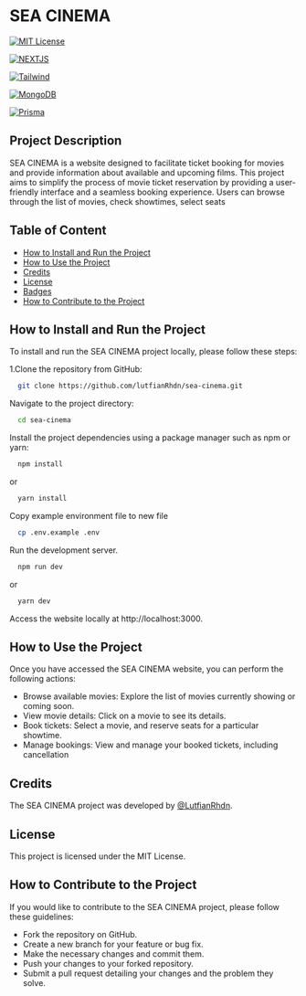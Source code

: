 
# SEA CINEMA

[![MIT License](https://img.shields.io/badge/License-MIT-blue.svg)](https://choosealicense.com/licenses/mit/)

[![NEXTJS](https://img.shields.io/badge/Next.js-13-green.svg)](https://nextjs.org/)

[![Tailwind](https://img.shields.io/badge/Tailwind-lastest-green.svg)](https://tailwindcss.com/)

[![MongoDB](https://img.shields.io/badge/MongoDB-lastest-green.svg)](https://www.mongodb.com/)

[![Prisma](https://img.shields.io/badge/Prisma-lastest-green.svg)](https://www.prisma.io/)

## Project Description
SEA CINEMA is a website designed to facilitate ticket booking for movies and provide information about available and upcoming films. This project aims to simplify the process of movie ticket reservation by providing a user-friendly interface and a seamless booking experience. Users can browse through the list of movies, check showtimes, select seats
## Table of Content

 - [How to Install and Run the Project](#How-to-Install-and-Run-the-Project)
 - [How to Use the Project](https://github.com/matiassingers/awesome-readme)
 - [Credits](https://bulldogjob.com/news/449-how-to-write-a-good-readme-for-your-github-project)
 - [License](https://bulldogjob.com/news/449-how-to-write-a-good-readme-for-your-github-project)
- [Badges](https://a.com)
- [How to Contribute to the Project](https://a.com)


    
    
    
    
    
    

## How to Install and Run the Project
To install and run the SEA CINEMA project locally, please follow these steps:

 1.Clone the repository from GitHub:    
```bash
  git clone https://github.com/lutfianRhdn/sea-cinema.git
```

Navigate to the project directory:
```bash
  cd sea-cinema
```
Install the project dependencies using a package manager such as npm or yarn:
```bash
  npm install
```
or
```bash
  yarn install
```
Copy example environment file to new file
```bash
  cp .env.example .env
```

Run the development server.
```bash
  npm run dev
```
or
```bash
  yarn dev
```
Access the website locally at http://localhost:3000.

## How to Use the Project

Once you have accessed the SEA CINEMA website, you can perform the following actions:
- Browse available movies: Explore the list of movies currently showing or coming soon.
- View movie details: Click on a movie to see its details.
- Book tickets: Select a movie, and reserve seats for a particular showtime.
- Manage bookings: View and manage your booked tickets, including cancellation 
## Credits


The SEA CINEMA project was developed by  [@LutfianRhdn](https://www.github.com/LutfianRhdn).
## License

This project is licensed under the MIT License.

## How to Contribute to the Project

If you would like to contribute to the SEA CINEMA project, please follow these guidelines:

- Fork the repository on GitHub.
- Create a new branch for your feature or bug fix.
- Make the necessary changes and commit them.
- Push your changes to your forked repository.
- Submit a pull request detailing your changes and the problem they solve.